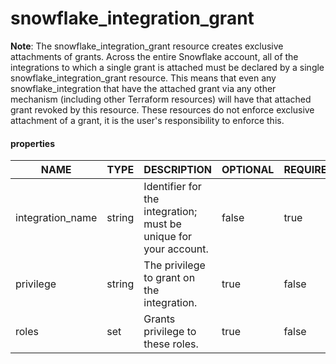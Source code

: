 
# snowflake_integration_grant

<!-- These docs are auto-generated by code in main.go, run by with make docs. Manual edits will be overwritten. -->
**Note**: The snowflake_integration_grant resource creates exclusive attachments of grants.
		Across the entire Snowflake account, all of the integrations to which a single grant is attached must be declared
		by a single snowflake_integration_grant resource. This means that even any snowflake_integration that have the attached
		grant via any other mechanism (including other Terraform resources) will have that attached grant revoked by this resource.
		These resources do not enforce exclusive attachment of a grant, it is the user's responsibility to enforce this.
		
#### properties

|       NAME       |  TYPE  |                           DESCRIPTION                            | OPTIONAL | REQUIRED  | COMPUTED | DEFAULT |
|------------------|--------|------------------------------------------------------------------|----------|-----------|----------|---------|
| integration_name | string | Identifier for the integration; must be unique for your account. | false    | true      | false    | <nil>   |
| privilege        | string | The privilege to grant on the integration.                       | true     | false     | false    | "USAGE" |
| roles            | set    | Grants privilege to these roles.                                 | true     | false     | false    | <nil>   |
